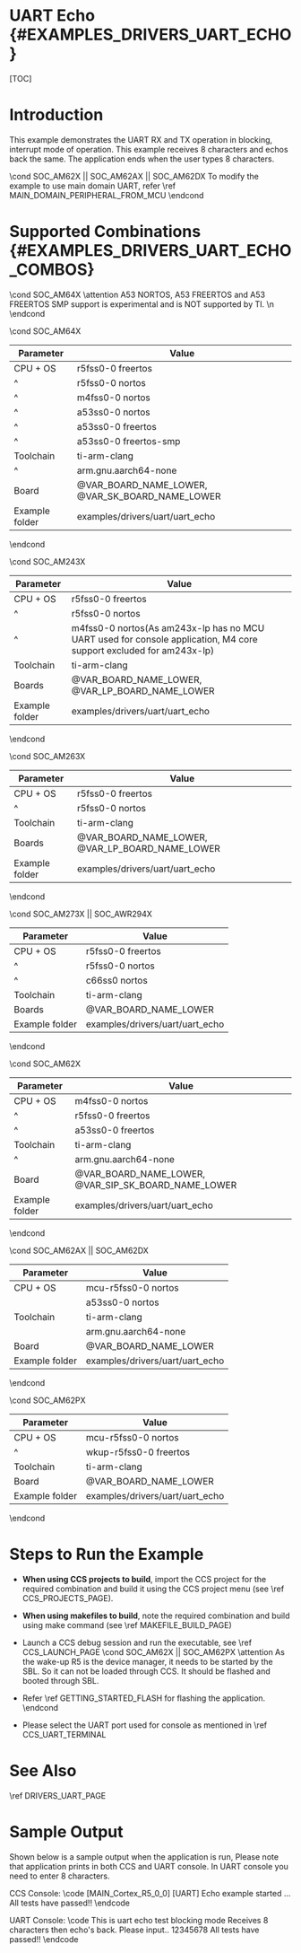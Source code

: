 # UART Echo {#EXAMPLES_DRIVERS_UART_ECHO}

[TOC]

# Introduction

This example demonstrates the UART RX and TX operation in blocking,
interrupt mode of operation.
This example receives 8 characters and echos back the same.
The application ends when the user types 8 characters.

\cond SOC_AM62X || SOC_AM62AX || SOC_AM62DX
To modify the example to use main domain UART, refer \ref MAIN_DOMAIN_PERIPHERAL_FROM_MCU
\endcond

# Supported Combinations {#EXAMPLES_DRIVERS_UART_ECHO_COMBOS}

\cond SOC_AM64X
\attention A53 NORTOS, A53 FREERTOS and A53 FREERTOS SMP support is experimental and is NOT supported by TI. \n
\endcond

\cond SOC_AM64X

 Parameter      | Value
 ---------------|-----------
 CPU + OS       | r5fss0-0 freertos
 ^              | r5fss0-0 nortos
 ^              | m4fss0-0 nortos
 ^              | a53ss0-0 nortos
 ^              | a53ss0-0 freertos
 ^              | a53ss0-0 freertos-smp
 Toolchain      | ti-arm-clang
 ^              | arm.gnu.aarch64-none
 Board          | @VAR_BOARD_NAME_LOWER, @VAR_SK_BOARD_NAME_LOWER
 Example folder | examples/drivers/uart/uart_echo

\endcond

\cond SOC_AM243X

 Parameter      | Value
 ---------------|-----------
 CPU + OS       | r5fss0-0 freertos
 ^              | r5fss0-0 nortos
 ^              | m4fss0-0 nortos(As am243x-lp has no MCU UART used for console application, M4 core support excluded for am243x-lp)
 Toolchain      | ti-arm-clang
 Boards         | @VAR_BOARD_NAME_LOWER, @VAR_LP_BOARD_NAME_LOWER
 Example folder | examples/drivers/uart/uart_echo

\endcond

\cond SOC_AM263X

 Parameter      | Value
 ---------------|-----------
 CPU + OS       | r5fss0-0 freertos
 ^              | r5fss0-0 nortos
 Toolchain      | ti-arm-clang
 Boards         | @VAR_BOARD_NAME_LOWER, @VAR_LP_BOARD_NAME_LOWER
 Example folder | examples/drivers/uart/uart_echo

\endcond

\cond SOC_AM273X || SOC_AWR294X

 Parameter      | Value
 ---------------|-----------
 CPU + OS       | r5fss0-0 freertos
 ^              | r5fss0-0 nortos
 ^              | c66ss0 nortos
 Toolchain      | ti-arm-clang
 Boards         | @VAR_BOARD_NAME_LOWER
 Example folder | examples/drivers/uart/uart_echo

\endcond

\cond SOC_AM62X

 Parameter      | Value
 ---------------|-----------
 CPU + OS       | m4fss0-0 nortos
 ^              | r5fss0-0 freertos
 ^              | a53ss0-0 freertos
 Toolchain      | ti-arm-clang
 ^              | arm.gnu.aarch64-none
 Board          | @VAR_BOARD_NAME_LOWER, @VAR_SIP_SK_BOARD_NAME_LOWER
 Example folder | examples/drivers/uart/uart_echo

\endcond

\cond SOC_AM62AX || SOC_AM62DX

 Parameter      | Value
 ---------------|-----------
 CPU + OS       | mcu-r5fss0-0 nortos
                | a53ss0-0 nortos
 Toolchain      | ti-arm-clang
                | arm.gnu.aarch64-none
 Board          | @VAR_BOARD_NAME_LOWER
 Example folder | examples/drivers/uart/uart_echo

\endcond

\cond SOC_AM62PX

 Parameter      | Value
 ---------------|-----------
 CPU + OS       | mcu-r5fss0-0 nortos
 ^              | wkup-r5fss0-0 freertos
 Toolchain      | ti-arm-clang
 Board          | @VAR_BOARD_NAME_LOWER
 Example folder | examples/drivers/uart/uart_echo

\endcond
# Steps to Run the Example

- **When using CCS projects to build**, import the CCS project for the required combination
  and build it using the CCS project menu (see \ref CCS_PROJECTS_PAGE).
- **When using makefiles to build**, note the required combination and build using
  make command (see \ref MAKEFILE_BUILD_PAGE)
- Launch a CCS debug session and run the executable, see \ref CCS_LAUNCH_PAGE
\cond SOC_AM62X || SOC_AM62PX
\attention As the wake-up R5 is the device manager, it needs to be started by the SBL. So it can not be loaded through CCS. It should be flashed and booted through SBL.

- Refer \ref GETTING_STARTED_FLASH for flashing the application.
\endcond

- Please select the UART port used for console as mentioned in \ref CCS_UART_TERMINAL

# See Also

\ref DRIVERS_UART_PAGE

# Sample Output

Shown below is a sample output when the application is run,
Please note that application prints in both CCS and UART console.
In UART console you need to enter 8 characters.

CCS Console:
\code
[MAIN_Cortex_R5_0_0] [UART] Echo example started ...
All tests have passed!!
\endcode

UART Console:
\code
This is uart echo test blocking mode
Receives 8 characters then echo's back. Please input..
12345678
All tests have passed!!
\endcode
